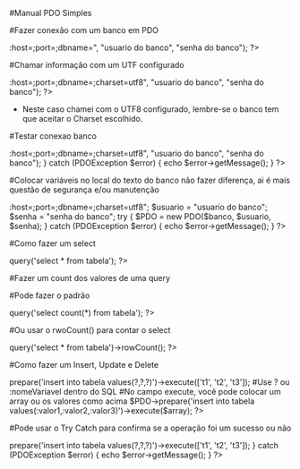 #Manual PDO Simples

#Fazer conexão com um banco em PDO

<?php
#Forma simples de fazer uma conexão PDO
$PDO = new PDO("<ODBC>:host=<maquina>;port=<porta>;dbname=<tabela>", "usuario do banco", "senha do banco");
?>

#Chamar informação com um UTF configurado

<?php
#Forma simples de fazer uma conexão PDF
$PDO = new PDO("<ODBC>:host=<maquina>;port=<porta>;dbname=<tabela>;charset=utf8", "usuario do banco", "senha do banco");
?>

* Neste caso chamei com o UTF8 configurado, lembre-se o banco tem que aceitar o Charset escolhido.

#Testar conexao banco

<?php
#Apresenta erro se não conectar
try {
    $PDO = new PDO("<ODBC>:host=<maquina>;port=<porta>;dbname=<tabela>;charset=utf8", "usuario do banco", "senha do banco");
} catch (PDOException $error) {
    echo $error->getMessage();
}
?>

#Colocar variáveis no local do texto do banco não fazer diferença, ai é mais questão de segurança e/ou manutenção

<?php

#uso de variaveis

$banco = "<ODBC>:host=<maquina>;port=<porta>;dbname=<tabela>;charset=utf8";
$usuario = "usuario do banco";
$senha = "senha do banco";

try {
    $PDO = new PDO($banco, $usuario, $senha);
} catch (PDOException $error) {
    echo $error->getMessage();
}
?>

#Como fazer um select

<?php
#select em PDO
$PDO->query('select * from tabela');
?>

#Fazer um count dos valores de uma query

#Pode fazer o padrão

<?php
#Conta a quantidade de valores trasidos pelo select
$PDO->query('select count(*) from tabela');
?>

#Ou usar o rwoCount() para contar o select

<?php
#Conta a quantidade de valores trasidos pelo select
$PDO->query('select * from tabela')->rowCount();
?>

#Como fazer um Insert, Update e Delete

<?php
#Pode ser qualquer uma dessas operações acima, o que muda é o SQL
#prepare usada usa os valores do execute para fazer o comando
$PDO->prepare('insert into tabela values(?,?,?)')->execute(['t1', 't2', 't3']);

#Use ? ou :nomeVariavel dentro do SQL
#No campo execute, você pode colocar um array ou os valores como acima

$PDO->prepare('insert into tabela values(:valor1,:valor2,:valor3)')->execute($array);

?>

#Pode usar o Try Catch para confirma se a operação foi um sucesso ou não

<?php
#Apresenta erro se não conectar
try {
    $PDO->prepare('insert into tabela values(?,?,?)')->execute(['t1', 't2', 't3']);
} catch (PDOException $error) {
    echo $error->getMessage();
}
?>